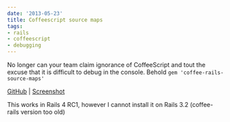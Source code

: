 ```yaml
---
date: '2013-05-23'
title: Coffeescript source maps
tags:
- rails
- coffeescript
- debugging
---
```


No longer can your team claim ignorance of CoffeeScript and tout the excuse that it is difficult to debug in the console. Behold `gem 'coffee-rails-source-maps'`

[GitHub](https://github.com/markbates/coffee-rails-source-maps) | [Screenshot](http://cl.ly/image/233C2H1j1V0F)

This works in Rails 4 RC1, however I cannot install it on Rails 3.2 (coffee-rails version too old)